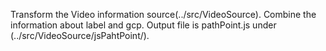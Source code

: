 Transform the Video information source(../src/VideoSource).
Combine the information about label and gcp.
Output file is pathPoint.js under (../src/VideoSource/jsPahtPoint/).